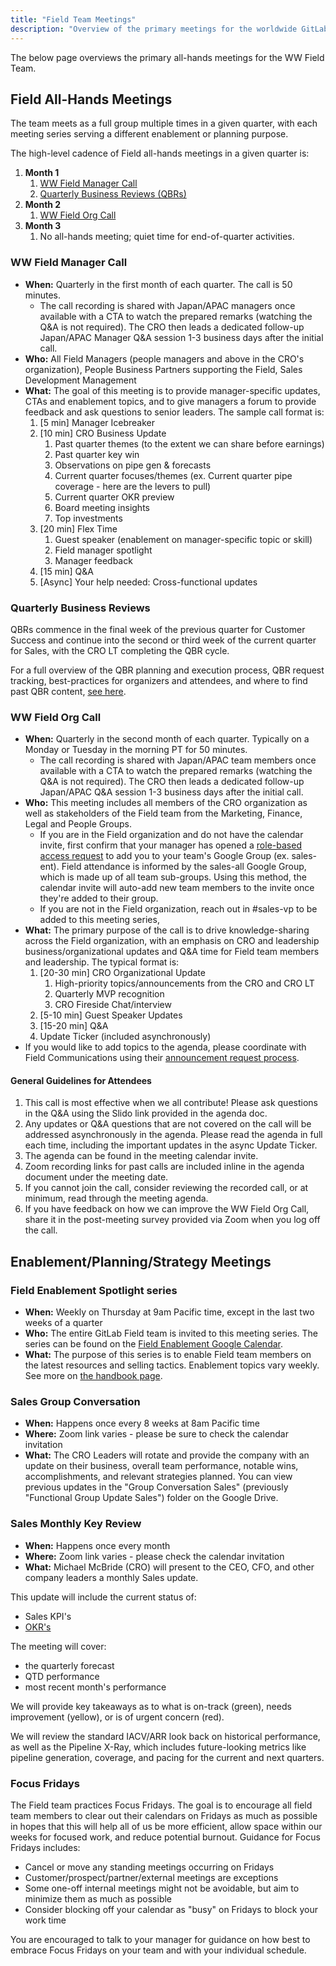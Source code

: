```yaml
---
title: "Field Team Meetings"
description: "Overview of the primary meetings for the worldwide GitLab Field team"
---
```


The below page overviews the primary all-hands meetings for the WW Field Team.

## Field All-Hands Meetings

The team meets as a full group multiple times in a given quarter, with each meeting series serving a different enablement or planning purpose.

The high-level cadence of Field all-hands meetings in a given quarter is:

1. **Month 1**
   1. [WW Field Manager Call](/handbook/sales/sales-meetings/#ww-field-manager-call)
   1. [Quarterly Business Reviews (QBRs)](/handbook/sales/sales-meetings/#quarterly-business-reviews)
1. **Month 2**
   1. [WW Field Org Call](/handbook/sales/sales-meetings/#ww-field-org-call)
1. **Month 3**
   1. No all-hands meeting; quiet time for end-of-quarter activities.

### WW Field Manager Call

- **When:** Quarterly in the first month of each quarter. The call is 50 minutes.
  - The call recording is shared with Japan/APAC managers once available with a CTA to watch the prepared remarks (watching the Q&A is not required). The CRO then leads a dedicated follow-up Japan/APAC Manager Q&A session 1-3 business days after the initial call.
- **Who:** All Field Managers (people managers and above in the CRO's organization), People Business Partners supporting the Field, Sales Development Management
- **What:** The goal of this meeting is to provide manager-specific updates, CTAs and enablement topics, and to give managers a forum to provide feedback and ask questions to senior leaders. The sample call format is:
   1. [5 min] Manager Icebreaker
   1. [10 min] CRO Business Update
      1. Past quarter themes (to the extent we can share before earnings)
      1. Past quarter key win
      1. Observations on pipe gen & forecasts
      1. Current quarter focuses/themes (ex. Current quarter pipe coverage - here are the levers to pull)
      1. Current quarter OKR preview
      1. Board meeting insights
      1. Top investments
   1. [20 min] Flex Time
      1. Guest speaker (enablement on manager-specific topic or skill)
      1. Field manager spotlight
      1. Manager feedback
   1. [15 min] Q&A
   1. [Async] Your help needed: Cross-functional updates

### Quarterly Business Reviews

QBRs commence in the final week of the previous quarter for Customer Success and continue into the second or third week of the current quarter for Sales, with the CRO LT completing the QBR cycle.

For a full overview of the QBR planning and execution process, QBR request tracking, best-practices for organizers and attendees, and where to find past QBR content, [see here](/handbook/sales/qbrs).

### WW Field Org Call

- **When:** Quarterly in the second month of each quarter. Typically on a Monday or Tuesday in the morning PT for 50 minutes.
  - The call recording is shared with Japan/APAC team members once available with a CTA to watch the prepared remarks (watching the Q&A is not required). The CRO then leads a dedicated follow-up Japan/APAC Q&A session 1-3 business days after the initial call.
- **Who:** This meeting includes all members of the CRO organization as well as stakeholders of the Field team from the Marketing, Finance, Legal and People Groups.
  - If you are in the Field organization and do not have the calendar invite, first confirm that your manager has opened a [role-based access request](/handbook/people-group/engineering/onboarding/#access-request-issue-creation) to add you to your team's Google Group (ex. sales-ent). Field attendance is informed by the sales-all Google Group, which is made up of all team sub-groups. Using this method, the calendar invite will auto-add new team members to the invite once they're added to their group.
  - If you are not in the Field organization, reach out in #sales-vp to be added to this meeting series,
- **What:** The primary purpose of the call is to drive knowledge-sharing across the Field organization, with an emphasis on CRO and leadership business/organizational updates and Q&A time for Field team members and leadership. The typical format is:
   1. [20-30 min] CRO Organizational Update
      1. High-priority topics/announcements from the CRO and CRO LT
      1. Quarterly MVP recognition
      1. CRO Fireside Chat/interview
   1. [5-10 min] Guest Speaker Updates
   1. [15-20 min] Q&A
   1. Update Ticker (included asynchronously)
- If you would like to add topics to the agenda, please coordinate with Field Communications using their [announcement request process](/handbook/sales/field-communications/#requesting-field-announcements).

#### General Guidelines for Attendees

1. This call is most effective when we all contribute! Please ask questions in the Q&A using the Slido link provided in the agenda doc.
1. Any updates or Q&A questions that are not covered on the call will be addressed asynchronously in the agenda. Please read the agenda in full each time, including the important updates in the async Update Ticker.
1. The agenda can be found in the meeting calendar invite.
1. Zoom recording links for past calls are included inline in the agenda document under the meeting date.
1. If you cannot join the call, consider reviewing the recorded call, or at minimum, read through the meeting agenda.
1. If you have feedback on how we can improve the WW Field Org Call, share it in the post-meeting survey provided via Zoom when you log off the call.

## Enablement/Planning/Strategy Meetings

### Field Enablement Spotlight series

- **When:** Weekly on Thursday at 9am Pacific time, except in the last two weeks of a quarter
- **Who:** The entire GitLab Field team is invited to this meeting series. The series can be found on the [Field Enablement Google Calendar](https://calendar.google.com/calendar/u/0?cid=Z2l0bGFiLmNvbV81bjNnNjBsNTh0aHVtOWFvdnA4aWlzYXYzNEBncm91cC5jYWxlbmRhci5nb29nbGUuY29t).
- **What:** The purpose of this series is to enable Field team members on the latest resources and selling tactics. Enablement topics vary weekly. See more on [the handbook page](/handbook/sales/training/sales-enablement-sessions/).

### Sales Group Conversation

- **When:** Happens once every 8 weeks at 8am Pacific time
- **Where:** Zoom link varies - please be sure to check the calendar invitation
- **What:** The CRO Leaders will rotate and provide the company with an update on their business, overall team performance, notable wins, accomplishments, and relevant strategies planned.
You can view previous updates in the "Group Conversation Sales" (previously "Functional Group Update Sales") folder on the Google Drive.

### Sales Monthly Key Review

- **When:** Happens once every month
- **Where:** Zoom link varies - please check the calendar invitation
- **What:** Michael McBride (CRO) will present to the CEO, CFO, and other company leaders a monthly Sales update.

This update will include the current status of:

- Sales KPI's
- [OKR's](/handbook/company/okrs/fy21-q3/)

The meeting will cover:

- the quarterly forecast
- QTD performance
- most recent month's performance

We will provide key takeaways as to what is on-track (green), needs improvement (yellow), or is of urgent concern (red).

We will review the standard IACV/ARR look back on historical performance, as well as the Pipeline X-Ray, which includes future-looking metrics like pipeline generation, coverage, and pacing for the current and next quarters.

### Focus Fridays

The Field team practices Focus Fridays. The goal is to encourage all field team members to clear out their calendars on Fridays as much as possible in hopes that this will help all of us be more efficient, allow space within our weeks for focused work, and reduce potential burnout. Guidance for Focus Fridays includes:

- Cancel or move any standing meetings occurring on Fridays
- Customer/prospect/partner/external meetings are exceptions
- Some one-off internal meetings might not be avoidable, but aim to minimize them as much as possible
- Consider blocking off your calendar as "busy" on Fridays to block your work time

You are encouraged to talk to your manager for guidance on how best to embrace Focus Fridays on your team and with your individual schedule.
